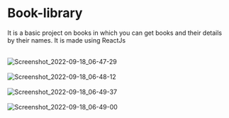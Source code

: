 # Book-library
It is a basic project on books in which you can get books and their details by their names. It is made using ReactJs<br><br>


![Screenshot_2022-09-18_06-47-29](https://user-images.githubusercontent.com/96379277/190898783-27b87606-afdf-491d-8a61-4ea80488e01f.png)<br><br>
![Screenshot_2022-09-18_06-48-12](https://user-images.githubusercontent.com/96379277/190898787-112fcec2-b4ee-4ed8-a181-44a826abd4bd.png)<br><br>
![Screenshot_2022-09-18_06-49-37](https://user-images.githubusercontent.com/96379277/190898788-0bea0287-10ae-4f59-af65-dcae57c20afc.png)<br><br>
![Screenshot_2022-09-18_06-49-00](https://user-images.githubusercontent.com/96379277/190898790-ca63ef65-36c3-49fc-bb13-99c6aec74f83.png)
